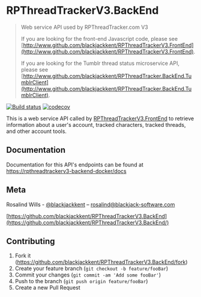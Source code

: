 # RPThreadTrackerV3.BackEnd
> Web service API used by RPThreadTracker.com V3
>
> If you are looking for the front-end Javascript code, please see [http://www.github.com/blackjackkent/RPThreadTrackerV3.FrontEnd](http://www.github.com/blackjackkent/RPThreadTrackerV3.FrontEnd).
>
> If you are looking for the Tumblr thread status microservice API, please see [http://www.github.com/blackjackkent/RPThreadTracker.BackEnd.TumblrClient](http://www.github.com/blackjackkent/RPThreadTracker.BackEnd.TumblrClient).

[![Build status](https://travis-ci.org/blackjackkent/RPThreadTrackerV3.BackEnd.svg?branch=development)](https://ci.appveyor.com/project/blackjackkent/rpthreadtrackerv3-backend)
[![codecov](https://codecov.io/gh/blackjackkent/RPThreadTrackerV3.BackEnd/branch/development/graph/badge.svg)](https://codecov.io/gh/blackjackkent/RPThreadTracker.BackEnd.TumblrClient)


This is a web service API called by [RPThreadTrackerV3.FrontEnd](https://github.com/blackjackkent/RPThreadTrackerV3.FrontEnd) to retrieve information about a user's account, tracked characters, tracked threads, and other account tools.

## Documentation

Documentation for this API's endpoints can be found at [https://rpthreadtrackerv3-backend-docker/docs](https://rpthreadtrackerv3-backend-docker/docs)

## Meta

Rosalind Wills - [@blackjackkent](https://twitter.com/blackjackkent) – rosalind@blackjack-software.com

[https://github.com/blackjackkent/RPThreadTrackerV3.BackEnd](https://github.com/blackjackkent/RPThreadTrackerV3.BackEnd/)

## Contributing

1. Fork it (<https://github.com/blackjackkent/RPThreadTrackerV3.BackEnd/fork>)
2. Create your feature branch (`git checkout -b feature/fooBar`)
3. Commit your changes (`git commit -am 'Add some fooBar'`)
4. Push to the branch (`git push origin feature/fooBar`)
5. Create a new Pull Request
